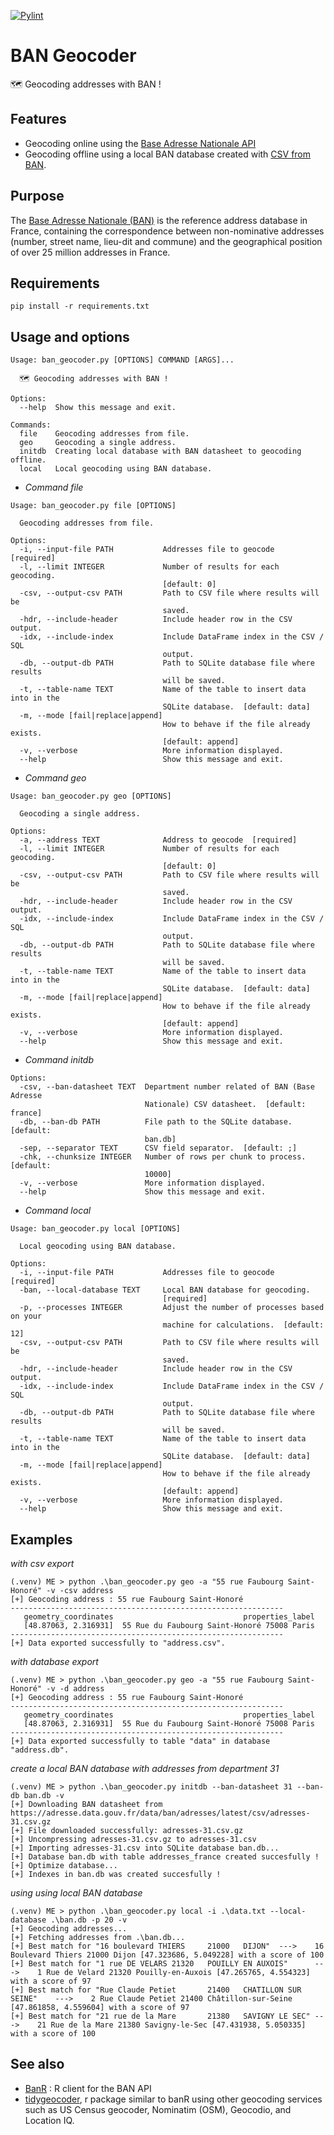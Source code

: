 [![Pylint](https://github.com/atao/BAN-Geocoder/actions/workflows/pylint.yml/badge.svg)](https://github.com/atao/BAN-Geocoder/actions/workflows/pylint.yml)
# BAN Geocoder
🗺️ Geocoding addresses with BAN !

## Features
- Geocoding online using the [Base Adresse Nationale API](https://adresse.data.gouv.fr/)
- Geocoding offline using a local BAN database created with [CSV from BAN](https://adresse.data.gouv.fr/data/ban/adresses/latest/csv).

## Purpose
The [Base Adresse Nationale (BAN)](https://adresse.data.gouv.fr/) is the reference address database in France, containing the correspondence between non-nominative addresses (number, street name, lieu-dit and commune) and the geographical position of over 25 million addresses in France.

## Requirements
```
pip install -r requirements.txt
```

## Usage and options
```
Usage: ban_geocoder.py [OPTIONS] COMMAND [ARGS]...

  🗺️ Geocoding addresses with BAN !

Options:
  --help  Show this message and exit.

Commands:
  file    Geocoding addresses from file.
  geo     Geocoding a single address.
  initdb  Creating local database with BAN datasheet to geocoding offline.
  local   Local geocoding using BAN database.
```
- *Command file*
```
Usage: ban_geocoder.py file [OPTIONS]

  Geocoding addresses from file.

Options:
  -i, --input-file PATH           Addresses file to geocode  [required]
  -l, --limit INTEGER             Number of results for each geocoding.
                                  [default: 0]
  -csv, --output-csv PATH         Path to CSV file where results will be
                                  saved.
  -hdr, --include-header          Include header row in the CSV output.
  -idx, --include-index           Include DataFrame index in the CSV / SQL
                                  output.
  -db, --output-db PATH           Path to SQLite database file where results
                                  will be saved.
  -t, --table-name TEXT           Name of the table to insert data into in the
                                  SQLite database.  [default: data]
  -m, --mode [fail|replace|append]
                                  How to behave if the file already exists.
                                  [default: append]
  -v, --verbose                   More information displayed.
  --help                          Show this message and exit.
```
- *Command geo*
```
Usage: ban_geocoder.py geo [OPTIONS]

  Geocoding a single address.

Options:
  -a, --address TEXT              Address to geocode  [required]
  -l, --limit INTEGER             Number of results for each geocoding.
                                  [default: 0]
  -csv, --output-csv PATH         Path to CSV file where results will be
                                  saved.
  -hdr, --include-header          Include header row in the CSV output.
  -idx, --include-index           Include DataFrame index in the CSV / SQL
                                  output.
  -db, --output-db PATH           Path to SQLite database file where results
                                  will be saved.
  -t, --table-name TEXT           Name of the table to insert data into in the
                                  SQLite database.  [default: data]
  -m, --mode [fail|replace|append]
                                  How to behave if the file already exists.
                                  [default: append]
  -v, --verbose                   More information displayed.
  --help                          Show this message and exit.
```
- *Command initdb*
```
Options:                                                                    
  -csv, --ban-datasheet TEXT  Department number related of BAN (Base Adresse
                              Nationale) CSV datasheet.  [default: france]
  -db, --ban-db PATH          File path to the SQLite database.  [default:
                              ban.db]
  -sep, --separator TEXT      CSV field separator.  [default: ;]
  -chk, --chunksize INTEGER   Number of rows per chunk to process.  [default:
                              10000]
  -v, --verbose               More information displayed.
  --help                      Show this message and exit.
```
- *Command local*
```
Usage: ban_geocoder.py local [OPTIONS]

  Local geocoding using BAN database.

Options:
  -i, --input-file PATH           Addresses file to geocode  [required]
  -ban, --local-database TEXT     Local BAN database for geocoding.
                                  [required]
  -p, --processes INTEGER         Adjust the number of processes based on your
                                  machine for calculations.  [default: 12]
  -csv, --output-csv PATH         Path to CSV file where results will be
                                  saved.
  -hdr, --include-header          Include header row in the CSV output.
  -idx, --include-index           Include DataFrame index in the CSV / SQL
                                  output.
  -db, --output-db PATH           Path to SQLite database file where results
                                  will be saved.
  -t, --table-name TEXT           Name of the table to insert data into in the
                                  SQLite database.  [default: data]
  -m, --mode [fail|replace|append]
                                  How to behave if the file already exists.
                                  [default: append]
  -v, --verbose                   More information displayed.
  --help                          Show this message and exit.

```

## Examples
*with csv export*
```
(.venv) ME > python .\ban_geocoder.py geo -a "55 rue Faubourg Saint-Honoré" -v -csv address
[+] Geocoding address : 55 rue Faubourg Saint-Honoré
-------------------------------------------------------------
   geometry_coordinates                             properties_label
   [48.87063, 2.316931]  55 Rue du Faubourg Saint-Honoré 75008 Paris
-------------------------------------------------------------
[+] Data exported successfully to "address.csv".
```
*with database export*
```
(.venv) ME > python .\ban_geocoder.py geo -a "55 rue Faubourg Saint-Honoré" -v -d address
[+] Geocoding address : 55 rue Faubourg Saint-Honoré
-------------------------------------------------------------
   geometry_coordinates                             properties_label
   [48.87063, 2.316931]  55 Rue du Faubourg Saint-Honoré 75008 Paris
-------------------------------------------------------------
[+] Data exported successfully to table "data" in database "address.db".
```
*create a local BAN database with addresses from department 31*
```
(.venv) ME > python .\ban_geocoder.py initdb --ban-datasheet 31 --ban-db ban.db -v
[+] Downloading BAN datasheet from https://adresse.data.gouv.fr/data/ban/adresses/latest/csv/adresses-31.csv.gz
[+] File downloaded successfully: adresses-31.csv.gz
[+] Uncompressing adresses-31.csv.gz to adresses-31.csv
[+] Importing adresses-31.csv into SQLite database ban.db...
[+] Database ban.db with table addresses_france created succesfully !
[+] Optimize database...
[+] Indexes in ban.db was created succesfully !
```
*using using local BAN database*
```
(.venv) ME > python .\ban_geocoder.py local -i .\data.txt --local-database .\ban.db -p 20 -v
[+] Geocoding addresses...
[+] Fetching addresses from .\ban.db...
[+] Best match for "16 boulevard THIERS     21000   DIJON"  --->    16 Boulevard Thiers 21000 Dijon [47.323686, 5.049228] with a score of 100
[+] Best match for "1 rue DE VELARS 21320   POUILLY EN AUXOIS"      --->    1 Rue de Velard 21320 Pouilly-en-Auxois [47.265765, 4.554323] with a score of 97
[+] Best match for "Rue Claude Petiet       21400   CHATILLON SUR SEINE"    --->    2 Rue Claude Petiet 21400 Châtillon-sur-Seine [47.861858, 4.559604] with a score of 97
[+] Best match for "21 rue de la Mare       21380   SAVIGNY LE SEC" --->    21 Rue de la Mare 21380 Savigny-le-Sec [47.431938, 5.050335] with a score of 100
```


## See also
* [BanR](https://github.com/joelgombin/banR) : R client for the BAN API
* [tidygeocoder](https://github.com/jessecambon/tidygeocoder), r package similar to banR using other geocoding services such as US Census geocoder, Nominatim (OSM), Geocodio, and Location IQ.
